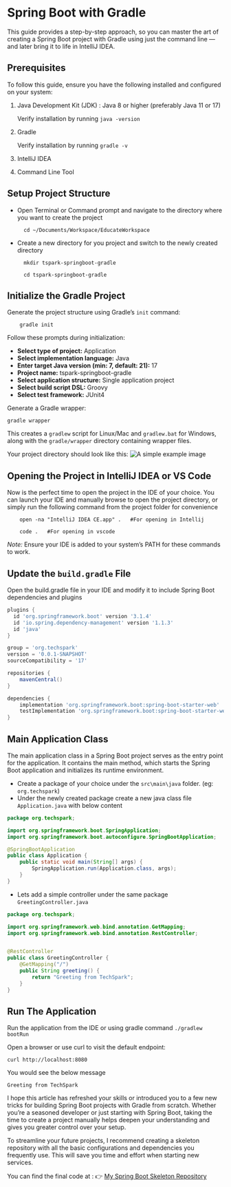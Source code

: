 # Spring Boot with Gradle

This guide provides a step-by-step approach, so you can master the art of creating a Spring Boot project with
Gradle using just the command line — and later bring it to life in IntelliJ IDEA.

## Prerequisites

To follow this guide, ensure you have the following installed and configured on your system:

1. Java Development Kit (JDK) :</b> Java 8 or higher (preferably Java 11 or 17)

    Verify installation by running `java -version`

2. Gradle

    Verify installation by running `gradle -v`

3. IntelliJ IDEA
4. Command Line Tool

## Setup Project Structure

- Open Terminal or Command prompt and navigate to the directory where you want to create the project

        cd ~/Documents/Workspace/EducateWorkspace
- Create a new directory for you project and switch to the newly created directory

        mkdir tspark-springboot-gradle

        cd tspark-springboot-gradle

## Initialize the Gradle Project

Generate the project structure using Gradle’s `init` command:

        gradle init

Follow these prompts during initialization:

- **Select type of project:** Application
- **Select implementation language:** Java
- **Enter target Java version (min: 7, default: 21):** 17
- **Project name:** tspark-springboot-gradle
- **Select application structure:** Single application project
- **Select build script DSL:** Groovy
- **Select test framework:** JUnit4

Generate a Gradle wrapper:

    gradle wrapper

This creates a `gradlew` script for Linux/Mac and `gradlew.bat` for Windows, along with the `gradle/wrapper` directory containing wrapper files.

Your project directory should look like this:
    ![A simple example image](https://via.placeholder.com/150 "Placeholder Image")


## Opening the Project in IntelliJ IDEA or VS Code

Now is the perfect time to open the project in the IDE of your choice. You can launch your IDE and manually browse to open the project directory, or simply run the following command from the project folder for convenience

        open -na "IntelliJ IDEA CE.app" .   #For opening in Intellij

        code .   #For opening in vscode

_Note:_ Ensure your IDE is added to your system’s PATH for these commands to work.

## Update the `build.gradle` File

Open the build.gradle file in your IDE and modify it to include Spring Boot dependencies and plugins

```groovy
plugins {
  id 'org.springframework.boot' version '3.1.4'
  id 'io.spring.dependency-management' version '1.1.3'
  id 'java'
}

group = 'org.techspark'
version = '0.0.1-SNAPSHOT'
sourceCompatibility = '17'

repositories {
    mavenCentral()
}

dependencies {
    implementation 'org.springframework.boot:spring-boot-starter-web'
    testImplementation 'org.springframework.boot:spring-boot-starter-web-test'
}
```

## Main Application Class

The main application class in a Spring Boot project serves as the entry point for the application. It contains the main method, which starts the Spring Boot application and initializes its runtime environment.

- Create a package of your choice under the `src\main\java` folder. (eg: `org.techspark`)
- Under the newly created package create a new java class file `Application.java` with below content

```java
package org.techspark;

import org.springframework.boot.SpringApplication;
import org.springframework.boot.autoconfigure.SpringBootApplication;

@SpringBootApplication
public class Application {
    public static void main(String[] args) {
        SpringApplication.run(Application.class, args);
    }
}
```

- Lets add a simple controller under the same package `GreetingController.java`

```java
package org.techspark;

import org.springframework.web.bind.annotation.GetMapping;
import org.springframework.web.bind.annotation.RestController;


@RestController
public class GreetingController {
    @GetMapping("/")
    public String greeting() {
        return "Greeting from TechSpark";
    }
}
```

## Run The Application

Run the application from the IDE or using gradle command `./gradlew bootRun`

Open a browser or use curl to visit the default endpoint:

```shell
curl http://localhost:8080
```

You would see the below message

```shell
Greeting from TechSpark
```

I hope this article has refreshed your skills or introduced you to a few new tricks for building Spring Boot projects with Gradle from scratch. Whether you’re a seasoned developer or just starting with Spring Boot, taking the time to create a project manually helps deepen your understanding and gives you greater control over your setup.

To streamline your future projects, I recommend creating a skeleton repository with all the basic configurations and dependencies you frequently use. This will save you time and effort when starting new services.

You can find the final code at : 👉 [My Spring Boot Skeleton Repository](https://github.com/TechSparkWorkspace/tspark-springboot-gradle.git)

